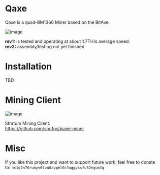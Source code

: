 # Qaxe 

Qaxe is a  quad-BM1366 Miner based on the BitAxe.

![image](https://github.com/shufps/qaxe/assets/3079832/4f741daf-940c-4ba4-a477-e8de91f4513c)

**rev1:** is tested and operating at about 1.7TH/s average speed.<br>
**rev2:** assembly/testing not yet finished.<br>

Installation
=============

TBD

Mining Client
=============

![image](https://github.com/shufps/qaxe/assets/3079832/dcb80265-122f-43da-849c-f017fe902d6f)


Stratum Mining Client:<br>
https://github.com/shufps/piaxe-miner

Misc
====
If you like this project and want to support future work, feel free to donate to:
`bc1q7n70rumyv6lvu8avpml0c3uggvssfu52egum3q`
